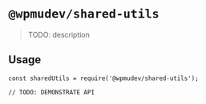 # `@wpmudev/shared-utils`

> TODO: description

## Usage

```
const sharedUtils = require('@wpmudev/shared-utils');

// TODO: DEMONSTRATE API
```
